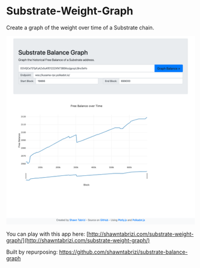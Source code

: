 # Substrate-Weight-Graph
Create a graph of the weight over time of a Substrate chain.

![Substrate Weight Graph Screenshot](screenshot.png)

You can play with this app here: [http://shawntabrizi.com/substrate-weight-graph/](http://shawntabrizi.com/substrate-weight-graph/)

Built by repurposing: https://github.com/shawntabrizi/substrate-balance-graph
